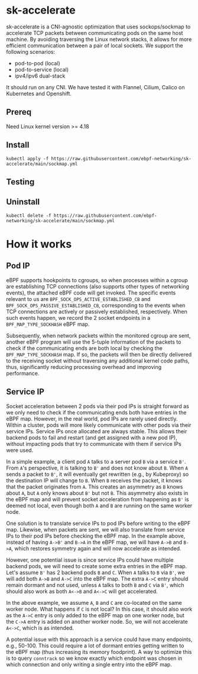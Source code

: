 # sk-accelerate

sk-accelerate is a CNI-agnostic optimization that uses sockops/sockmap to
accelerate TCP packets between communicating pods on the same host machine. By
avoiding traversing the Linux network stacks, it allows for more efficient
communication between a pair of local sockets. We support the following
scenarios:
- pod-to-pod (local)
- pod-to-service (local)
- ipv4/ipv6 dual-stack

It should run on any CNI. We have tested it with Flannel, Cilium, Calico on Kubernetes and Openshift. 

## Prereq

Need Linux kernel version >= 4.18

## Install

```
kubectl apply -f https://raw.githubusercontent.com/ebpf-networking/sk-accelerate/main/sockmap.yml
```

## Testing

## Uninstall

```
kubectl delete -f https://raw.githubusercontent.com/ebpf-networking/sk-accelerate/main/sockmap.yml
```

# How it works

## Pod IP

eBPF supports hookpoints to cgroups, so when processes within a cgroup are
establishing TCP connections (also supports other types of networking events),
the attached eBPF code will get invoked. The specific events relevant to us are
`BPF_SOCK_OPS_ACTIVE_ESTABLISHED_CB` and `BPF_SOCK_OPS_PASSIVE_ESTABLISHED_CB`,
corresponding to the events when TCP connections are actively or passively
established, respectively. When such events happen, we record the 2 socket
endpoints in a `BPF_MAP_TYPE_SOCKHASH` eBPF map.

Subsequently, when network packets within the monitored cgroup are sent,
another eBPF program will use the 5-tuple information of the packets to check
if the communicating ends are both local by checking the
`BPF_MAP_TYPE_SOCKHASH` map. If so, the packets will then be directly delivered
to the receiving socket without traversing any additional kernel code paths,
thus, significantly reducing processing overhead and improving performance.

## Service IP

Socket acceleration between 2 pods via their pod IPs is straight forward as we
only need to check if the communicating ends both have entries in the eBPF map.
However, in the real world, pod IPs are rarely used directly. Within a cluster,
pods will more likely communicate with other pods via their service IPs.
Service IPs once allocated are always stable. This allows their backend pods to
fail and restart (and get assigned with a new pod IP), without impacting pods
that try to communicate with them if service IPs were used.

In a simple example, a client pod `A` talks to a server pod `B` via a service
`B'`.  From `A`'s perspective, it is talking to `B'` and does not know about
`B`. When `A` sends a packet to `B'`, it will eventually get rewritten (e.g.,
by Kubeproxy) so the destination IP will change to `B`. When `B` receives the
packet, it knows that the packet originates from `A`. This creates an asymmetry
as `B` knows about `A`, but `A` only knows about `B'` but not `B`. This
asymmetry also exists in the eBPF map and will prevent socket acceleration from
happening as `B'` is deemed not local, even though both `A` and `B` are running
on the same worker node.

One solution is to translate service IPs to pod IPs before writing to the eBPF
map. Likewise, when packets are sent, we will also translate from service IPs
to their pod IPs before checking the eBPF map.  In the example above, instead
of having `A->B'` and `B->A` in the eBPF map, we will have `A->B` and `B->A`,
which restores symmetry again and will now accelerate as intended. 

However, one potential issue is since service IPs could have multiple backend
pods, we will need to create some extra entries in the eBPF map. Let's assume
`B'` has 2 backend pods `B` and `C`. When `A` talks to `B` via `B'`, we will
add both `A->B` and `A->C` into the eBPF map. The extra `A->C` entry should
remain dormant and not used, unless `A` talks to both `B` and `C` via `B'`,
which should also work as both `A<->B` and `A<->C` will get accelerated.

In the above example, we assume `A`, `B` and `C` are co-located on the same
worker node. What happens if `C` is not local? In this case, it should also
work as the `A->C` entry is only added to the eBPF map on one worker node, but
the `C->A` entry is added on another worker node. So, we will not accelerate
`A<->C`, which is as intended.

A potential issue with this approach is a service could have many endpoints,
e.g., 50-100. This could require a lot of dormant entries getting written to
the eBPF map (thus increasing its memory foodprint). A way to optimize this is
to query `conntrack` so we know exactly which endpoint was chosen in which
connection and only writing a single entry into the eBPF map.
